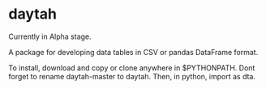# daytah
Currently in Alpha stage.


A package for developing data tables in CSV or pandas DataFrame format.

To install, download and copy or clone anywhere in $PYTHONPATH.
Dont forget to rename daytah-master to daytah. Then, in python, import as dta.

